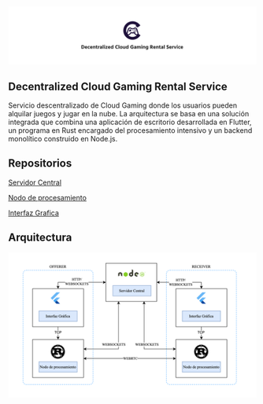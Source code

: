 ![Cover Image](dcrs.png)

## Decentralized Cloud Gaming Rental Service

Servicio descentralizado de Cloud Gaming donde los usuarios pueden alquilar juegos y jugar en la nube.
La arquitectura se basa en una solución integrada que combina una aplicación de escritorio desarrollada en Flutter, un programa en Rust encargado del procesamiento intensivo y un backend monolítico construido en Node.js.

## Repositorios

[Servidor Central](https://github.com/Tpp-Cloud-Gaming/server)

[Nodo de procesamiento](https://github.com/Tpp-Cloud-Gaming/processing_node)

[Interfaz Grafica](https://github.com/Tpp-Cloud-Gaming/desktop_frontend)

## Arquitectura

![Diagrama de arquitectura](./arqui.png)
